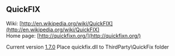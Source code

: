 ## QuickFIX

Wiki: [http://en.wikipedia.org/wiki/QuickFIX](http://en.wikipedia.org/wiki/QuickFIX)<br />
Home page: [http://quickfixn.org/](http://quickfixn.org/)<br />

Current version [1.7.0](http://quickfixn.s3.amazonaws.com/quickfixn-v1.7.0.zip)
Place quickfix.dll to ThirdParty\QuickFix folder

